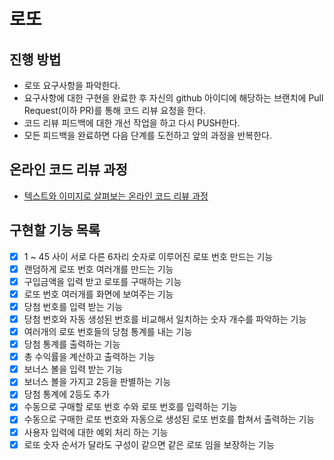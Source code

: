 # 로또
## 진행 방법
* 로또 요구사항을 파악한다.
* 요구사항에 대한 구현을 완료한 후 자신의 github 아이디에 해당하는 브랜치에 Pull Request(이하 PR)를 통해 코드 리뷰 요청을 한다.
* 코드 리뷰 피드백에 대한 개선 작업을 하고 다시 PUSH한다.
* 모든 피드백을 완료하면 다음 단계를 도전하고 앞의 과정을 반복한다.

## 온라인 코드 리뷰 과정
* [텍스트와 이미지로 살펴보는 온라인 코드 리뷰 과정](https://github.com/next-step/nextstep-docs/tree/master/codereview)

## 구현할 기능 목록
-[x] 1 ~ 45 사이 서로 다른 6자리 숫자로 이루어진 로또 번호 만드는 기능
-[x] 랜덤하게 로또 번호 여러개를 만드는 기능
-[x] 구입금액을 입력 받고 로또를 구매하는 기능
-[x] 로또 번호 여러개를 화면에 보여주는 기능
-[x] 당첨 번호를 입력 받는 기능
-[x] 당첨 번호와 자동 생성된 번호를 비교해서 일치하는 숫자 개수를 파악하는 기능
-[x] 여러개의 로또 번호들의 당첨 통계를 내는 기능
-[x] 당첨 통계를 출력하는 기능
-[x] 총 수익률을 계산하고 출력하는 기능
-[x] 보너스 볼을 입력 받는 기능
-[x] 보너스 볼을 가지고 2등을 판별하는 기능
-[x] 당첨 통계에 2등도 추가
-[x] 수동으로 구매할 로또 번호 수와 로또 번호를 입력하는 기능
-[x] 수동으로 구매한 로또 번호와 자동으로 생성된 로또 번호를 합쳐서 출력하는 기능
-[x] 사용자 입력에 대한 예외 처리 하는 기능
-[x] 로또 숫자 순서가 달라도 구성이 같으면 같은 로또 임을 보장하는 기능 